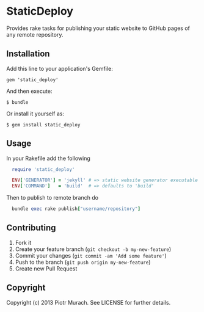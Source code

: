 # StaticDeploy

Provides rake tasks for publishing your static website to GitHub pages of any remote repository.

## Installation

Add this line to your application's Gemfile:

    gem 'static_deploy'

And then execute:

    $ bundle

Or install it yourself as:

    $ gem install static_deploy

## Usage

In your Rakefile add the following

```ruby
  require 'static_deploy'

  ENV['GENERATOR'] = 'jekyll' # => static website generator executable
  ENV['COMMAND']   = 'build'  # => defaults to 'build'
```

Then to publish to remote branch do

```ruby
  bundle exec rake publish["username/repository"]
```

## Contributing

1. Fork it
2. Create your feature branch (`git checkout -b my-new-feature`)
3. Commit your changes (`git commit -am 'Add some feature'`)
4. Push to the branch (`git push origin my-new-feature`)
5. Create new Pull Request

## Copyright

Copyright (c) 2013 Piotr Murach. See LICENSE for further details.

